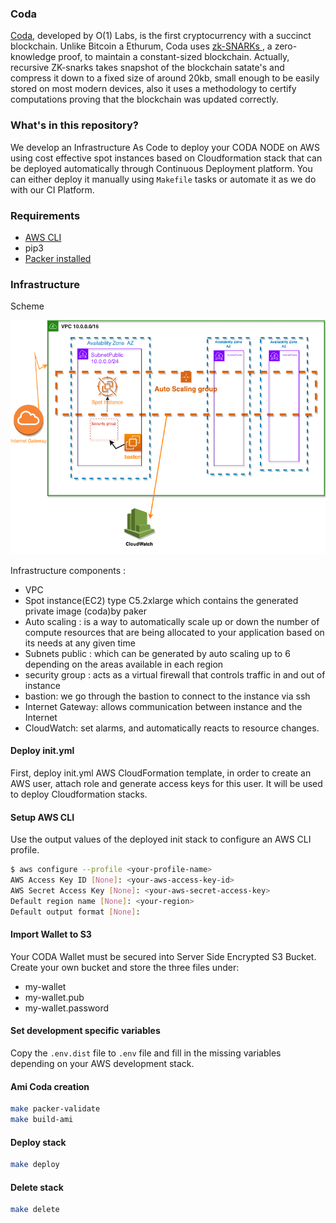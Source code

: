 ### Coda 

<a href="https://codaprotocol.com">Coda</a>, developed by O(1) Labs, is the first cryptocurrency with a succinct blockchain. Unlike Bitcoin a Ethurum, Coda uses <a href="https://www.binance.vision/blockchain/zk-snarks-and-zk-starks-explained"> zk-SNARKs </a>, a zero-knowledge proof, to maintain a constant-sized blockchain. 
Actually, recursive ZK-snarks takes snapshot of the blockchain satate's and compress it down to a fixed size of around 20kb, small enough to be easily stored on most modern devices, also it uses a methodology to certify computations proving that the blockchain was updated correctly.

### What's in this repository?

We develop an Infrastructure As Code to deploy your CODA NODE on AWS using cost effective spot instances based on Cloudformation stack that can be deployed automatically through Continuous Deployment platform. You can either deploy it manually using `Makefile` tasks or automate it as we do with our CI Platform.

### Requirements 

* [AWS CLI](https://docs.aws.amazon.com/fr_fr/cli/latest/userguide/install-cliv2.html)
* pip3 
* [Packer installed](https://packer.io/intro/getting-started/install.html)

### Infrastructure

Scheme

![alt text](./img-infracoda.png)

Infrastructure components : 
* VPC
* Spot instance(EC2) type C5.2xlarge which contains the generated private image (coda)by paker
* Auto scaling : is a way to automatically scale up or down the number of compute resources that are being allocated to your
  application based on its needs at any given time
* Subnets public : which can be generated by auto scaling up to 6 depending on the areas available in each region
* security group : acts as a virtual firewall that controls traffic in and out of instance
* bastion:  we go through the bastion to connect to the instance via ssh 
* Internet Gateway: allows communication between instance and the Internet
* CloudWatch: set alarms, and automatically reacts to resource changes.

#### Deploy init.yml 

First, deploy init.yml AWS CloudFormation template, in order to create an AWS user, attach role and generate access keys for this user. It will be used to deploy Cloudformation stacks.
 
#### Setup AWS CLI

Use the output values of the deployed init stack to configure an AWS CLI profile.
 
```bash
$ aws configure --profile <your-profile-name>
AWS Access Key ID [None]: <your-aws-access-key-id>
AWS Secret Access Key [None]: <your-aws-secret-access-key>
Default region name [None]: <your-region>
Default output format [None]:
```
#### Import Wallet to S3

Your CODA Wallet must be secured into Server Side Encrypted S3 Bucket.
Create your own bucket and store the three files under:
 - my-wallet
 - my-wallet.pub
 - my-wallet.password
 
#### Set development specific variables

Copy the `.env.dist` file to `.env` file and fill in the missing variables depending on your AWS development stack.

#### Ami Coda creation 

```bash
make packer-validate
make build-ami
```
#### Deploy stack 

```bash
make deploy
```

#### Delete stack

```bash
make delete 
```

